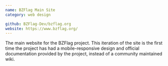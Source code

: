 ```yaml
---
name: BZFlag Main Site
category: web design

github: BZFlag-Dev/bzflag.org
website: https://www.bzflag.org/
---
```


The main website for the BZFlag project. This iteration of the site is the first time the project has had a mobile-responsive design and official documentation provided by the project, instead of a community maintained wiki.
